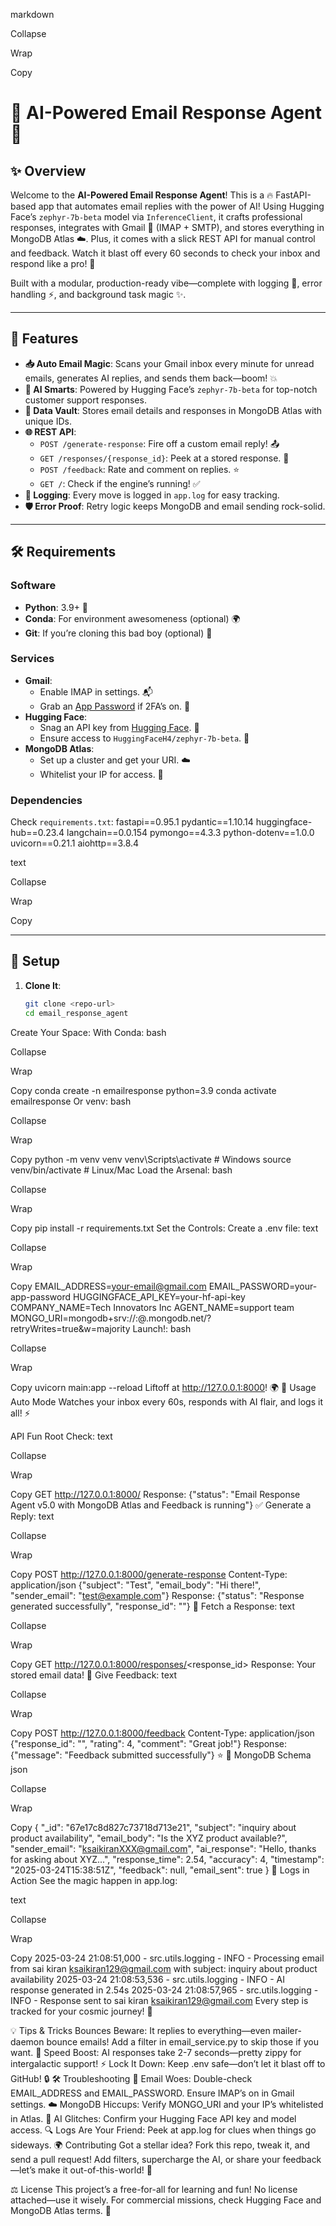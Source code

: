 markdown

Collapse

Wrap

Copy
# 🚀 AI-Powered Email Response Agent 🌟

## ✨ Overview
Welcome to the **AI-Powered Email Response Agent**! This is a 🔥 FastAPI-based app that automates email replies with the power of AI! Using Hugging Face’s `zephyr-7b-beta` model via `InferenceClient`, it crafts professional responses, integrates with Gmail 📧 (IMAP + SMTP), and stores everything in MongoDB Atlas ☁️. Plus, it comes with a slick REST API for manual control and feedback. Watch it blast off every 60 seconds to check your inbox and respond like a pro! 🚀

Built with a modular, production-ready vibe—complete with logging 📜, error handling ⚡, and background task magic ✨.

---

## 🌟 Features
- **📥 Auto Email Magic**: Scans your Gmail inbox every minute for unread emails, generates AI replies, and sends them back—boom! 💥
- **🧠 AI Smarts**: Powered by Hugging Face’s `zephyr-7b-beta` for top-notch customer support responses.
- **💾 Data Vault**: Stores email details and responses in MongoDB Atlas with unique IDs.
- **🌐 REST API**:
  - `POST /generate-response`: Fire off a custom email reply! 📤
  - `GET /responses/{response_id}`: Peek at a stored response. 👀
  - `POST /feedback`: Rate and comment on replies. ⭐
  - `GET /`: Check if the engine’s running! ✅
- **📝 Logging**: Every move is logged in `app.log` for easy tracking.
- **🛡️ Error Proof**: Retry logic keeps MongoDB and email sending rock-solid.

---

## 🛠️ Requirements
### Software
- **Python**: 3.9+ 🐍
- **Conda**: For environment awesomeness (optional) 🌍
- **Git**: If you’re cloning this bad boy (optional) 🌿

### Services
- **Gmail**: 
  - Enable IMAP in settings. 📬
  - Grab an [App Password](https://support.google.com/accounts/answer/185833) if 2FA’s on. 🔑
- **Hugging Face**: 
  - Snag an API key from [Hugging Face](https://huggingface.co/settings/tokens). 🤗
  - Ensure access to `HuggingFaceH4/zephyr-7b-beta`. 🚀
- **MongoDB Atlas**: 
  - Set up a cluster and get your URI. ☁️
  - Whitelist your IP for access. 🔐

### Dependencies
Check `requirements.txt`:
fastapi==0.95.1
pydantic==1.10.14
huggingface-hub==0.23.4
langchain==0.0.154
pymongo==4.3.3
python-dotenv==1.0.0
uvicorn==0.21.1
aiohttp==3.8.4

text

Collapse

Wrap

Copy

---

## 🚀 Setup
1. **Clone It**:
   ```bash
   git clone <repo-url>
   cd email_response_agent
Create Your Space: With Conda:
bash

Collapse

Wrap

Copy
conda create -n emailresponse python=3.9
conda activate emailresponse
Or venv:
bash

Collapse

Wrap

Copy
python -m venv venv
venv\Scripts\activate  # Windows
source venv/bin/activate  # Linux/Mac
Load the Arsenal:
bash

Collapse

Wrap

Copy
pip install -r requirements.txt
Set the Controls: Create a .env file:
text

Collapse

Wrap

Copy
EMAIL_ADDRESS=your-email@gmail.com
EMAIL_PASSWORD=your-app-password
HUGGINGFACE_API_KEY=your-hf-api-key
COMPANY_NAME=Tech Innovators Inc
AGENT_NAME=support team
MONGO_URI=mongodb+srv://<user>:<pass>@<cluster>.mongodb.net/?retryWrites=true&w=majority
Launch!:
bash

Collapse

Wrap

Copy
uvicorn main:app --reload
Liftoff at http://127.0.0.1:8000! 🌍
🎉 Usage
Auto Mode
Watches your inbox every 60s, responds with AI flair, and logs it all! ⚡

API Fun
Root Check:
text

Collapse

Wrap

Copy
GET http://127.0.0.1:8000/
Response: {"status": "Email Response Agent v5.0 with MongoDB Atlas and Feedback is running"} ✅
Generate a Reply:
text

Collapse

Wrap

Copy
POST http://127.0.0.1:8000/generate-response
Content-Type: application/json
{"subject": "Test", "email_body": "Hi there!", "sender_email": "test@example.com"}
Response: {"status": "Response generated successfully", "response_id": "<id>"} 🚀
Fetch a Response:
text

Collapse

Wrap

Copy
GET http://127.0.0.1:8000/responses/<response_id>
Response: Your stored email data! 📜
Give Feedback:
text

Collapse

Wrap

Copy
POST http://127.0.0.1:8000/feedback
Content-Type: application/json
{"response_id": "<id>", "rating": 4, "comment": "Great job!"}
Response: {"message": "Feedback submitted successfully"} ⭐
🌌 MongoDB Schema
json

Collapse

Wrap

Copy
{
    "_id": "67e17c8d827c73718d713e21",
    "subject": "inquiry about product availability",
    "email_body": "Is the XYZ product available?",
    "sender_email": "ksaikiranXXX@gmail.com",
    "ai_response": "Hello, thanks for asking about XYZ...",
    "response_time": 2.54,
    "accuracy": 4,
    "timestamp": "2025-03-24T15:38:51Z",
    "feedback": null,
    "email_sent": true
}
📜 Logs in Action
See the magic happen in app.log:

text

Collapse

Wrap

Copy
2025-03-24 21:08:51,000 - src.utils.logging - INFO - Processing email from sai kiran <ksaikiran129@gmail.com> with subject: inquiry about product availability
2025-03-24 21:08:53,536 - src.utils.logging - INFO - AI response generated in 2.54s
2025-03-24 21:08:57,965 - src.utils.logging - INFO - Response sent to sai kiran <ksaikiran129@gmail.com>
Every step is tracked for your cosmic journey! 🌠

💡 Tips & Tricks
Bounces Beware: It replies to everything—even mailer-daemon bounce emails! Add a filter in email_service.py to skip those if you want. 🚫
Speed Boost: AI responses take 2-7 seconds—pretty zippy for intergalactic support! ⚡
Lock It Down: Keep .env safe—don’t let it blast off to GitHub! 🔒
🛠️ Troubleshooting
📧 Email Woes: Double-check EMAIL_ADDRESS and EMAIL_PASSWORD. Ensure IMAP’s on in Gmail settings.
☁️ MongoDB Hiccups: Verify MONGO_URI and your IP’s whitelisted in Atlas.
🤗 AI Glitches: Confirm your Hugging Face API key and model access.
🔍 Logs Are Your Friend: Peek at app.log for clues when things go sideways.
🌍 Contributing
Got a stellar idea? Fork this repo, tweak it, and send a pull request! Add filters, supercharge the AI, or share your feedback—let’s make it out-of-this-world! 🌌

⚖️ License
This project’s a free-for-all for learning and fun! No license attached—use it wisely. For commercial missions, check Hugging Face and MongoDB Atlas terms. 🚀
